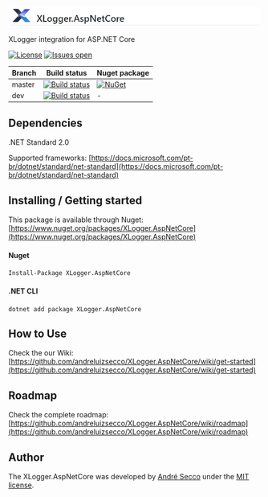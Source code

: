 ![](https://raw.githubusercontent.com/andreluizsecco/XLogger.AspNetCore/dev/logo_horizontal.png)

XLogger integration for ASP.NET Core

[![License](https://img.shields.io/github/license/andreluizsecco/XLogger.AspNetCore.svg)](LICENSE)
[![Issues open](https://img.shields.io/github/issues/andreluizsecco/XLogger.AspNetCore.svg)](https://github.com/andreluizsecco/XLogger.AspNetCore/issues)

Branch | Build status | Nuget package
-------|-------|--------------
master | [![Build status](https://ci.appveyor.com/api/projects/status/w6h0muuen6vp5hpb/branch/master?svg=true)](https://ci.appveyor.com/project/andreluizsecco/xlogger-aspnetcore-drvdy/branch/master)|[![NuGet](https://img.shields.io/nuget/v/XLogger.AspNetCore.svg?style=flat-square&label=nuget)](https://www.nuget.org/packages/XLogger.AspNetCore/)
dev | [![Build status](https://ci.appveyor.com/api/projects/status/4321ltc9ncb52r49/branch/dev?svg=true)](https://ci.appveyor.com/project/andreluizsecco/xlogger-aspnetcore/branch/dev)|-

## Dependencies
.NET Standard 2.0

Supported frameworks: [https://docs.microsoft.com/pt-br/dotnet/standard/net-standard](https://docs.microsoft.com/pt-br/dotnet/standard/net-standard)

## Installing / Getting started

This package is available through Nuget: [https://www.nuget.org/packages/XLogger.AspNetCore](https://www.nuget.org/packages/XLogger.AspNetCore)

#### Nuget
```
Install-Package XLogger.AspNetCore
```

#### .NET CLI
```
dotnet add package XLogger.AspNetCore
```
## How to Use

Check the our Wiki: [https://github.com/andreluizsecco/XLogger.AspNetCore/wiki/get-started](https://github.com/andreluizsecco/XLogger.AspNetCore/wiki/get-started)

## Roadmap

Check the complete roadmap: [https://github.com/andreluizsecco/XLogger.AspNetCore/wiki/roadmap](https://github.com/andreluizsecco/XLogger.AspNetCore/wiki/roadmap)

## Author

The XLogger.AspNetCore was developed by [André Secco](http://andresecco.com.br) under the [MIT license](LICENSE).
